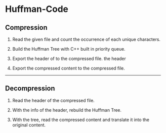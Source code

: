 # Huffman-Code

## Compression
1. Read the given file and count the occurrence of each unique characters.

2. Build the Huffman Tree with C++ built in priority queue.

3. Export the header of to the compressed file.
the header

4. Export the compressed content to the compressed file.

---

## Decompression
1. Read the header of the compressed file.

2. With the info of the header, rebuild the Huffman Tree.

3. With the tree, read the compressed content and translate it into the original content.
